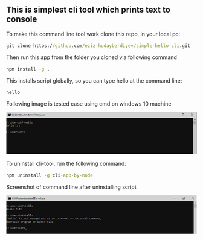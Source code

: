 ## This is simplest cli tool which prints text to console

To make this command line tool work clone this repo, in your local pc:

```cmd
git clone https://github.com/eziz-hudayberdiyev/simple-hello-cli.git
```

Then run this app from the folder you cloned via following command

```cmd
npm install -g .
```

This installs script globally, so you can type hello at the command line:

```cmd
hello
```

Following image is tested case using cmd on windows 10 machine

![image](./screenshots/testing-installed-cli.png)

To uninstall cli-tool, run the following command:

```cmd
npm uninstall -g cli-app-by-node
```

Screenshot of command line after uninstalling script

![image](./screenshots/uninstalled-cli.png)
